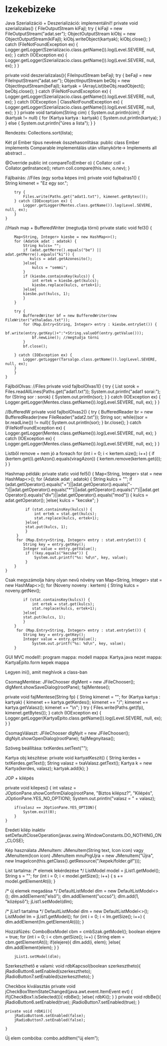 # Izekebizeke
Java
Szerializáció + Deszerializáció:
implementálni!!
private void szerializalas() {
        FileOutputStream kiFajl;
        try {
            kiFajl = new FileOutputStream("adat.ser");
            ObjectOutputStream kiObj = new ObjectOutputStream(kiFajl);
            kiObj.writeObject(kartyak);
            kiObj.close();
        } catch (FileNotFoundException ex) {
            Logger.getLogger(Szerializacio.class.getName()).log(Level.SEVERE, null, ex);
        } catch (IOException ex) {
            Logger.getLogger(Szerializacio.class.getName()).log(Level.SEVERE, null, ex);
        }
    }

private void deszerializalas(){
        FileInputStream beFajl;
        try {
            beFajl = new FileInputStream("adat.ser");
            ObjectInputStream beObj = new ObjectInputStream(beFajl);
            kartyak = (ArrayList<Kartya>)beObj.readObject();
            beObj.close();
        } catch (FileNotFoundException ex) {
            Logger.getLogger(Szerializacio.class.getName()).log(Level.SEVERE, null, ex);
        } catch (IOException | ClassNotFoundException ex) {
            Logger.getLogger(Szerializacio.class.getName()).log(Level.SEVERE, null, ex);
        }
    }
private void tartalom(String cim) {
        System.out.println(cim);
        if (kartyak != null) {
            for (Kartya kartya : kartyak) {
                System.out.println(kartya);
            }
        } else {
            System.out.println("üres a lista");
        }
    }

Rendezés:
	Collections.sort(lista);

Két pl Ember típus nevének összehasonlítása:
public class Ember implements Comparable<Ember>
implementálás után villanykörte-> Implements all abstract ..

@Override
    public int compareTo(Ember o) {
        Collator coll = Collator.getInstance();
        return coll.compare(this.nev, o.nev);
    }

Fájlbaírás:
//Files (egy sorba képes írni)
private void fajlbaIras1() {  
String kimenet = "Ez egy sor.";
  
        try {
            Files.write(Paths.get("adat1.txt"), kimenet.getBytes());
        } catch (IOException ex) {
            Logger.getLogger(Mentes.class.getName()).log(Level.SEVERE, null, ex);
        }
    }

//Hash map + BufferedWriter (megtudja törni)
private static void fel3() {
        
        Map<String, Integer> kiesbe = new HashMap<>();
        for (Adatok adat : adatok) {
            String kulcs= "";
            if (adat.getMerre().equals("be") || adat.getMerre().equals("ki")) {
               kulcs = adat.getAzonosito();
            }else{
                kulcs = "semmi";
            }
            if (kiesbe.containsKey(kulcs)) {
                int ertek = kiesbe.get(kulcs);
                kiesbe.replace(kulcs, ertek+1);
            }else{
            kiesbe.put(kulcs, 1);
            }
        }
     
        try {
            BufferedWriter bf = new BufferedWriter(new FileWriter("athaladas.txt"));
            for (Map.Entry<String, Integer> entry : kiesbe.entrySet()) {
                bf.write(entry.getKey()+":"+String.valueOf(entry.getValue()));
                bf.newLine(); //megtudja törni
            }
            bf.close();
            
        } catch (IOException ex) {
            Logger.getLogger(Tarsalgo.class.getName()).log(Level.SEVERE, null, ex);
        }
        } 
    }

FájlbólOlvas:
//Files
private void fajlbolOlvas1() {
        try {
            List<String> sorok = Files.readAllLines(Paths.get("adat1.txt"));
            System.out.println("adat1 sorai:");
            for (String sor : sorok) {
                System.out.println(sor);
            }
        } catch (IOException ex) {
            Logger.getLogger(Mentes.class.getName()).log(Level.SEVERE, null, ex);
        }
    }

//BufferedW
private void fajlbolOlvas2() {
        try {
            BufferedReader br = new BufferedReader(new FileReader("adat2.txt"));
            String sor;
            while((sor = br.readLine()) != null){
                System.out.println(sor);
            }
            br.close();
        } catch (FileNotFoundException ex) {
            Logger.getLogger(Mentes.class.getName()).log(Level.SEVERE, null, ex);
        } catch (IOException ex) {
            Logger.getLogger(Mentes.class.getName()).log(Level.SEVERE, null, ex);
        }
    }

Listből remove + nem jó a foreach
for (int i = 0; i < kertem.size(); i++) {
            if (kertem.get(i).getAzon().equals(viragAzon)) {
                kertem.remove(kertem.get(i));
            }
        }

Hashmap példák:
private static void fel5() {
        Map<String, Integer> stat = new HashMap<>();
         for (Adatok adat : adatok) {
         String kulcs = "";
             if (adat.getOperator().equals("+")||adat.getOperator().equals("-")||adat.getOperator().equals("*")||adat.getOperator().equals("/")||adat.getOperator().equals("div")||adat.getOperator().equals("mod")) {
                 kulcs = adat.getOperator();
             }else{
             kulcs = "kecske";
             }
             
             if (stat.containsKey(kulcs)) {
                 int ertek = stat.get(kulcs);
                 stat.replace(kulcs, ertek+1);
             }else{
             stat.put(kulcs, 1);
             }            
         }
         for (Map.Entry<String, Integer> entry : stat.entrySet()) {
            String key = entry.getKey();
            Integer value = entry.getValue();
             if (!key.equals("kecske")) {
                 System.out.printf("%s: %d\n", key, value);
             }
        }
    }

Csak megszámolja hány olyan nevű növény van
Map<String, Integer> stat = new HashMap<>();
        for (Noveny noveny : kertem) {
            String kulcs = noveny.getNev();
            
            if (stat.containsKey(kulcs)) {
                int ertek = stat.get(kulcs);
                stat.replace(kulcs, ertek+1);
            }else{
            stat.put(kulcs, 1);
            }
        }
         for (Map.Entry<String, Integer> entry : stat.entrySet()) {
            String key = entry.getKey();
            Integer value = entry.getValue();
                System.out.printf("%s: %d\n", key, value);
        }

GUI
MVC modell!:
	program mappa:
		modell mappa: Kartya.java
		nezet mappa: KartyaEpito.form
	kepek mappa

Legyen ini(), amit meghívok a class-ban
	
CsomagMentése:
JFileChooser dlgMent = new JFileChooser();
        dlgMent.showSaveDialog(rootPane);
        fajlMentese();

private void fajlMentese(String fp) {
        String kimenet = "";
        for (Kartya kartya : kartyak) {
            kimenet += kartya.getKerdes();
            kimenet += "/";
            kimenet += kartya.getValasz();
            kimenet += "\n";
        }
        try {
            Files.write(Paths.get(fp), kimenet.getBytes());
        } catch (IOException ex) {
            Logger.getLogger(KartyaEpito.class.getName()).log(Level.SEVERE, null, ex);
        }
 	   }

CsomagVálaszt:
JFileChooser dlgNyit = new JFileChooser();
        dlgNyit.showOpenDialog(rootPane);
        fajlMegnyitasa();

Szöveg beállítása:
txtKerdes.setText("");

Kartya obj készítése:
private void kartyatKeszit() {
        String kerdes = txtKerdes.getText();
        String valasz = txaValasz.getText();
        Kartya k = new Kartya(kerdes, valasz);
        kartyak.add(k);
    }

JOP + kilépés

private void kilepes() {
        int valasz = JOptionPane.showConfirmDialog(rootPane, "Biztos kilépsz?", "Kilépés", JOptionPane.YES_NO_OPTION);
        System.out.println("valasz = " + valasz);
       
        if(valasz == JOptionPane.YES_OPTION){
            System.exit(0);
        }
    }

Eredeti kilép inaktiv
setDefaultCloseOperation(javax.swing.WindowConstants.DO_NOTHING_ON_CLOSE);

Kép használata JMenuItem:
JMenuItem(String text, Icon icon) vagy JMenuItem(Icon icon)
JMenuItem mnuPrgUjra = new JMenuItem("Újra", new ImageIcon(this.getClass().getResource("/kepek/folder.gif")));

List tartalma:
/* elemek lekérdezése */
        ListModel<String> model = jList1.getModel();
        String s = "";
        for (int i = 0; i < model.getSize(); i++) {
            s += model.getElementAt(i);
        }

/* új elemek megadása */
        DefaultListModel<String> dlm = new DefaultListModel<>();
        dlm.addElement("első");
        dlm.addElement("uccsó");
        dlm.add(1, "középső");
        jList1.setModel(dlm);

/* jList1 tartalma */
        DefaultListModel<String> dlm = new DefaultListModel<>();
        ListModel<String> lm = jList1.getModel();
        for (int i = 0; i < lm.getSize(); i++) {
            dlm.addElement(lm.getElementAt(i));
        }

Hozzáfűzés:
        ComboBoxModel<String> cbm = cmbSzak.getModel();
        boolean elejere = true;
        for (int i = 0; i < cbm.getSize(); i++) {
            String elem = cbm.getElementAt(i);
            if(elejere){
                dlm.add(i, elem);
            }else{
                dlm.addElement(elem);
            }
        }
       
        jList1.setModel(dlm);

Szerkeszthető e valami:
void rdbKapcsol(boolean szerkesztheto){
        jRadioButton6.setEnabled(szerkesztheto);
        jRadioButton7.setEnabled(szerkesztheto);
    }

Checkbox kiválasztás
private void jCheckBox1ItemStateChanged(java.awt.event.ItemEvent evt) {
        if(jCheckBox1.isSelected()){
            rdbBe();
        }else{
            rdbKi();
        }
    }
 private void rdbBe(){
        jRadioButton6.setEnabled(true);
        jRadioButton7.setEnabled(true);
    }
   
    private void rdbKi(){
        jRadioButton6.setEnabled(false);
        jRadioButton7.setEnabled(false);
       
    }


Új elem combóba:
	combo.addItem(“új elem”);
